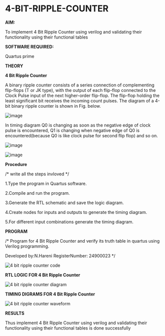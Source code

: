 # 4-BIT-RIPPLE-COUNTER

**AIM:**

To implement  4 Bit Ripple Counter using verilog and validating their functionality using their functional tables

**SOFTWARE REQUIRED:**

Quartus prime

**THEORY**

**4 Bit Ripple Counter**

A binary ripple counter consists of a series connection of complementing flip-flops (T or JK type), with the output of each flip-flop connected to the Clock Pulse input of the next higher-order flip-flop. The flip-flop holding the least significant bit receives the incoming count pulses. The diagram of a 4-bit binary ripple counter is shown in Fig. below.

![image](https://github.com/naavaneetha/4-BIT-RIPPLE-COUNTER/assets/154305477/cb4b74d4-31ab-4359-95d0-d22e67daba13)

In timing diagram Q0 is changing as soon as the negative edge of clock pulse is encountered, Q1 is changing when negative edge of Q0 is encountered(because Q0 is like clock pulse for second flip flop) and so on.

![image](https://github.com/naavaneetha/4-BIT-RIPPLE-COUNTER/assets/154305477/a573a7d6-014e-4e54-93e6-e2ac9530960b)

![image](https://github.com/naavaneetha/4-BIT-RIPPLE-COUNTER/assets/154305477/85e1958a-2fc1-49bb-9a9f-d58ccbf3663c)

**Procedure**

/* write all the steps invloved */

1.Type the program in Quartus software.

2.Compile and run the program.    

3.Generate the RTL schematic and save the logic diagram. 

4.Create nodes for inputs and outputs to generate the timing diagram.

5.For different input combinations generate the timing diagram.


**PROGRAM**

/* Program for 4 Bit Ripple Counter and verify its truth table in quartus using Verilog programming.

 Developed by:N.Hareni  RegisterNumber: 24900023
*/

![4 bit ripple counter code](https://github.com/user-attachments/assets/29c208f5-930c-4e2e-b846-a2a950a15f16)



**RTL LOGIC FOR 4 Bit Ripple Counter**

![4 bit ripple counter diagram](https://github.com/user-attachments/assets/7579f63e-bac0-43f4-861a-f4f3b868e63a)



**TIMING DIGRAMS FOR 4 Bit Ripple Counter**

![4 bit ripple counter waveform](https://github.com/user-attachments/assets/dc76dd2f-c48c-42f4-a70a-5f50a40817fd)


**RESULTS**

Thus implement 4 Bit Ripple Counter using verilog and validating their functionality using their functional tables is done successfully
